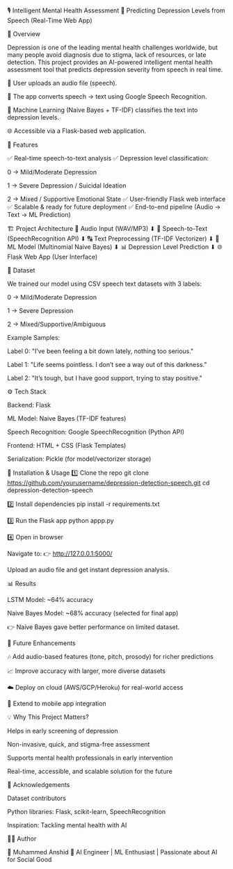 🎙️ Intelligent Mental Health Assessment
🧠 Predicting Depression Levels from Speech (Real-Time Web App)




📌 Overview

Depression is one of the leading mental health challenges worldwide, but many people avoid diagnosis due to stigma, lack of resources, or late detection.
This project provides an AI-powered intelligent mental health assessment tool that predicts depression severity from speech in real time.

🎤 User uploads an audio file (speech).

📝 The app converts speech → text using Google Speech Recognition.

🤖 Machine Learning (Naive Bayes + TF-IDF) classifies the text into depression levels.

🌐 Accessible via a Flask-based web application.

🚀 Features

✅ Real-time speech-to-text analysis
✅ Depression level classification:

0 → Mild/Moderate Depression

1 → Severe Depression / Suicidal Ideation

2 → Mixed / Supportive Emotional State
✅ User-friendly Flask web interface
✅ Scalable & ready for future deployment
✅ End-to-end pipeline (Audio → Text → ML Prediction)

🏗️ Project Architecture
🎤 Audio Input (WAV/MP3)
        ⬇
📝 Speech-to-Text (SpeechRecognition API)
        ⬇
🔠 Text Preprocessing (TF-IDF Vectorizer)
        ⬇
🤖 ML Model (Multinomial Naive Bayes)
        ⬇
📊 Depression Level Prediction
        ⬇
🌐 Flask Web App (User Interface)

📂 Dataset

We trained our model using CSV speech text datasets with 3 labels:

0 → Mild/Moderate Depression

1 → Severe Depression

2 → Mixed/Supportive/Ambiguous

Example Samples:

Label 0: "I’ve been feeling a bit down lately, nothing too serious."

Label 1: "Life seems pointless. I don’t see a way out of this darkness."

Label 2: "It’s tough, but I have good support, trying to stay positive."

⚙️ Tech Stack

Backend: Flask

ML Model: Naive Bayes (TF-IDF features)

Speech Recognition: Google SpeechRecognition (Python API)

Frontend: HTML + CSS (Flask Templates)

Serialization: Pickle (for model/vectorizer storage)

🔧 Installation & Usage
1️⃣ Clone the repo
git clone https://github.com/yourusername/depression-detection-speech.git
cd depression-detection-speech

2️⃣ Install dependencies
pip install -r requirements.txt

3️⃣ Run the Flask app
python appp.py

4️⃣ Open in browser

Navigate to: 👉 http://127.0.0.1:5000/

Upload an audio file and get instant depression analysis.

📊 Results

LSTM Model: ~64% accuracy

Naive Bayes Model: ~68% accuracy (selected for final app)

👉 Naive Bayes gave better performance on limited dataset.

🌟 Future Enhancements

🎶 Add audio-based features (tone, pitch, prosody) for richer predictions

📈 Improve accuracy with larger, more diverse datasets

☁️ Deploy on cloud (AWS/GCP/Heroku) for real-world access

📱 Extend to mobile app integration

💡 Why This Project Matters?

Helps in early screening of depression

Non-invasive, quick, and stigma-free assessment

Supports mental health professionals in early intervention

Real-time, accessible, and scalable solution for the future

🙌 Acknowledgements

Dataset contributors

Python libraries: Flask, scikit-learn, SpeechRecognition

Inspiration: Tackling mental health with AI

🧑‍💻 Author

👤 Muhammed Anshid
🔗 AI Engineer | ML Enthusiast | Passionate about AI for Social Good
